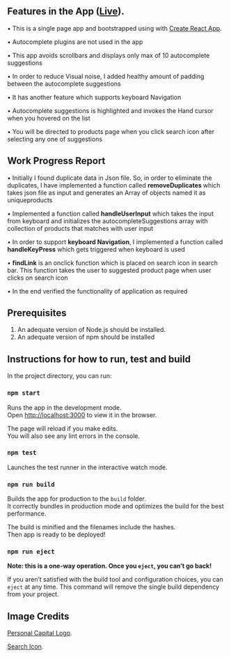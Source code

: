 
## Features in the App ([Live](https://autocomplete-pc.herokuapp.com/)).
•	This is a single page app and bootstrapped using with [Create React App](https://github.com/facebook/create-react-app).

•	Autocomplete plugins are not used in the app

•	This app avoids scrollbars and displays only max of 10 autocomplete suggestions

•	In order to reduce Visual noise, I added healthy amount of padding between the autocomplete suggestions

•	It has another feature which supports keyboard Navigation

•	Autocomplete suggestions is highlighted and invokes the Hand cursor when you hovered on the list

•	You will be directed to products page when you click search icon after selecting any one of suggestions


## Work Progress Report
•	Initially I found duplicate data in Json file. So, in order to eliminate the duplicates, I have implemented a function called <b>removeDuplicates </b>which takes json file as input and generates an Array of objects named it as uniqueproducts

•	Implemented a function called <b>handleUserInput</b> which takes the input from keyboard and initializes the autocompleteSuggestions array with collection of products that matches with user input

•	In order to support <b>keyboard Navigation</b>, I implemented a function called <b>handleKeyPress</b> which gets triggered when keyboard is used

•	<b>findLink</b> is an onclick function which is placed on search icon in search bar. This function takes the user to suggested product page when user clicks on search icon

•	In the end verified the functionality of application as required


## Prerequisites
1. An adequate version of Node.js should be installed.
2. An adequate version of npm should be installed


## Instructions for how to run, test and build 

In the project directory, you can run:

### `npm start`

Runs the app in the development mode.<br>
Open [http://localhost:3000](http://localhost:3000) to view it in the browser.

The page will reload if you make edits.<br>
You will also see any lint errors in the console.

### `npm test`

Launches the test runner in the interactive watch mode.<br>

### `npm run build`

Builds the app for production to the `build` folder.<br>
It correctly bundles in production mode and optimizes the build for the best performance.

The build is minified and the filenames include the hashes.<br>
Then app is ready to be deployed!

### `npm run eject`

**Note: this is a one-way operation. Once you `eject`, you can’t go back!**

If you aren’t satisfied with the build tool and configuration choices, you can `eject` at any time. This command will remove the single build dependency from your project.


## Image Credits 

[Personal Capital Logo](https://www.personalcapital.com/logos/Personal-Capital-Logo.png).

[Search Icon](https://cdn1.iconfinder.com/data/icons/toolbar-signs/512/search-512.png).
